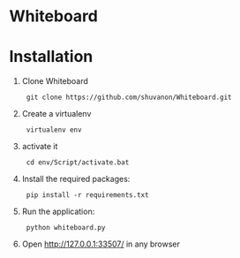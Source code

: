 # Whiteboard


# Installation


1. Clone Whiteboard 

        git clone https://github.com/shuvanon/Whiteboard.git
   
2. Create a virtualenv

        virtualenv env
        
3. activate it

        cd env/Script/activate.bat

4. Install the required packages:

        pip install -r requirements.txt
        
5. Run the application:

        python whiteboard.py
        
6. Open http://127.0.0.1:33507/ in any browser
